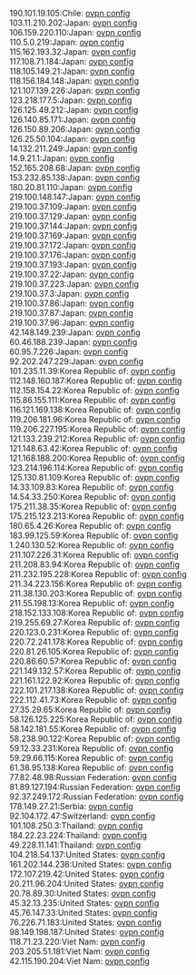 190.101.19.105:Chile: [ovpn config](vpn/190_101_19_105.ovpn)  
103.11.210.202:Japan: [ovpn config](vpn/103_11_210_202.ovpn)  
106.159.220.110:Japan: [ovpn config](vpn/106_159_220_110.ovpn)  
110.5.0.219:Japan: [ovpn config](vpn/110_5_0_219.ovpn)  
115.162.193.32:Japan: [ovpn config](vpn/115_162_193_32.ovpn)  
117.108.71.184:Japan: [ovpn config](vpn/117_108_71_184.ovpn)  
118.105.149.21:Japan: [ovpn config](vpn/118_105_149_21.ovpn)  
118.156.184.148:Japan: [ovpn config](vpn/118_156_184_148.ovpn)  
121.107.139.226:Japan: [ovpn config](vpn/121_107_139_226.ovpn)  
123.218.177.5:Japan: [ovpn config](vpn/123_218_177_5.ovpn)  
126.125.49.212:Japan: [ovpn config](vpn/126_125_49_212.ovpn)  
126.140.85.171:Japan: [ovpn config](vpn/126_140_85_171.ovpn)  
126.150.89.206:Japan: [ovpn config](vpn/126_150_89_206.ovpn)  
126.25.50.104:Japan: [ovpn config](vpn/126_25_50_104.ovpn)  
14.132.211.249:Japan: [ovpn config](vpn/14_132_211_249.ovpn)  
14.9.21.1:Japan: [ovpn config](vpn/14_9_21_1.ovpn)  
152.165.208.68:Japan: [ovpn config](vpn/152_165_208_68.ovpn)  
153.232.85.138:Japan: [ovpn config](vpn/153_232_85_138.ovpn)  
180.20.81.110:Japan: [ovpn config](vpn/180_20_81_110.ovpn)  
219.100.148.147:Japan: [ovpn config](vpn/219_100_148_147.ovpn)  
219.100.37.109:Japan: [ovpn config](vpn/219_100_37_109.ovpn)  
219.100.37.129:Japan: [ovpn config](vpn/219_100_37_129.ovpn)  
219.100.37.144:Japan: [ovpn config](vpn/219_100_37_144.ovpn)  
219.100.37.169:Japan: [ovpn config](vpn/219_100_37_169.ovpn)  
219.100.37.172:Japan: [ovpn config](vpn/219_100_37_172.ovpn)  
219.100.37.176:Japan: [ovpn config](vpn/219_100_37_176.ovpn)  
219.100.37.193:Japan: [ovpn config](vpn/219_100_37_193.ovpn)  
219.100.37.22:Japan: [ovpn config](vpn/219_100_37_22.ovpn)  
219.100.37.223:Japan: [ovpn config](vpn/219_100_37_223.ovpn)  
219.100.37.3:Japan: [ovpn config](vpn/219_100_37_3.ovpn)  
219.100.37.86:Japan: [ovpn config](vpn/219_100_37_86.ovpn)  
219.100.37.87:Japan: [ovpn config](vpn/219_100_37_87.ovpn)  
219.100.37.96:Japan: [ovpn config](vpn/219_100_37_96.ovpn)  
42.148.149.239:Japan: [ovpn config](vpn/42_148_149_239.ovpn)  
60.46.188.239:Japan: [ovpn config](vpn/60_46_188_239.ovpn)  
60.95.7.226:Japan: [ovpn config](vpn/60_95_7_226.ovpn)  
92.202.247.229:Japan: [ovpn config](vpn/92_202_247_229.ovpn)  
101.235.11.39:Korea Republic of: [ovpn config](vpn/101_235_11_39.ovpn)  
112.148.160.187:Korea Republic of: [ovpn config](vpn/112_148_160_187.ovpn)  
112.158.154.22:Korea Republic of: [ovpn config](vpn/112_158_154_22.ovpn)  
115.86.155.111:Korea Republic of: [ovpn config](vpn/115_86_155_111.ovpn)  
116.121.169.138:Korea Republic of: [ovpn config](vpn/116_121_169_138.ovpn)  
119.206.181.96:Korea Republic of: [ovpn config](vpn/119_206_181_96.ovpn)  
119.206.227.195:Korea Republic of: [ovpn config](vpn/119_206_227_195.ovpn)  
121.133.239.212:Korea Republic of: [ovpn config](vpn/121_133_239_212.ovpn)  
121.148.63.42:Korea Republic of: [ovpn config](vpn/121_148_63_42.ovpn)  
121.168.188.200:Korea Republic of: [ovpn config](vpn/121_168_188_200.ovpn)  
123.214.196.114:Korea Republic of: [ovpn config](vpn/123_214_196_114.ovpn)  
125.130.81.109:Korea Republic of: [ovpn config](vpn/125_130_81_109.ovpn)  
14.33.109.83:Korea Republic of: [ovpn config](vpn/14_33_109_83.ovpn)  
14.54.33.250:Korea Republic of: [ovpn config](vpn/14_54_33_250.ovpn)  
175.211.38.35:Korea Republic of: [ovpn config](vpn/175_211_38_35.ovpn)  
175.215.123.213:Korea Republic of: [ovpn config](vpn/175_215_123_213.ovpn)  
180.65.4.26:Korea Republic of: [ovpn config](vpn/180_65_4_26.ovpn)  
183.99.125.59:Korea Republic of: [ovpn config](vpn/183_99_125_59.ovpn)  
1.240.130.52:Korea Republic of: [ovpn config](vpn/1_240_130_52.ovpn)  
211.107.226.31:Korea Republic of: [ovpn config](vpn/211_107_226_31.ovpn)  
211.208.83.94:Korea Republic of: [ovpn config](vpn/211_208_83_94.ovpn)  
211.232.195.228:Korea Republic of: [ovpn config](vpn/211_232_195_228.ovpn)  
211.34.223.156:Korea Republic of: [ovpn config](vpn/211_34_223_156.ovpn)  
211.38.130.203:Korea Republic of: [ovpn config](vpn/211_38_130_203.ovpn)  
211.55.198.13:Korea Republic of: [ovpn config](vpn/211_55_198_13.ovpn)  
218.152.133.108:Korea Republic of: [ovpn config](vpn/218_152_133_108.ovpn)  
219.255.69.27:Korea Republic of: [ovpn config](vpn/219_255_69_27.ovpn)  
220.123.0.231:Korea Republic of: [ovpn config](vpn/220_123_0_231.ovpn)  
220.72.241.178:Korea Republic of: [ovpn config](vpn/220_72_241_178.ovpn)  
220.81.26.105:Korea Republic of: [ovpn config](vpn/220_81_26_105.ovpn)  
220.86.60.57:Korea Republic of: [ovpn config](vpn/220_86_60_57.ovpn)  
221.149.132.57:Korea Republic of: [ovpn config](vpn/221_149_132_57.ovpn)  
221.161.122.92:Korea Republic of: [ovpn config](vpn/221_161_122_92.ovpn)  
222.101.217.138:Korea Republic of: [ovpn config](vpn/222_101_217_138.ovpn)  
222.112.41.73:Korea Republic of: [ovpn config](vpn/222_112_41_73.ovpn)  
27.35.29.65:Korea Republic of: [ovpn config](vpn/27_35_29_65.ovpn)  
58.126.125.225:Korea Republic of: [ovpn config](vpn/58_126_125_225.ovpn)  
58.142.181.55:Korea Republic of: [ovpn config](vpn/58_142_181_55.ovpn)  
58.238.90.122:Korea Republic of: [ovpn config](vpn/58_238_90_122.ovpn)  
59.12.33.231:Korea Republic of: [ovpn config](vpn/59_12_33_231.ovpn)  
59.29.66.115:Korea Republic of: [ovpn config](vpn/59_29_66_115.ovpn)  
61.38.95.138:Korea Republic of: [ovpn config](vpn/61_38_95_138.ovpn)  
77.82.48.98:Russian Federation: [ovpn config](vpn/77_82_48_98.ovpn)  
81.89.127.194:Russian Federation: [ovpn config](vpn/81_89_127_194.ovpn)  
92.37.249.172:Russian Federation: [ovpn config](vpn/92_37_249_172.ovpn)  
178.149.27.21:Serbia: [ovpn config](vpn/178_149_27_21.ovpn)  
92.104.172.47:Switzerland: [ovpn config](vpn/92_104_172_47.ovpn)  
101.108.250.3:Thailand: [ovpn config](vpn/101_108_250_3.ovpn)  
184.22.23.224:Thailand: [ovpn config](vpn/184_22_23_224.ovpn)  
49.228.11.141:Thailand: [ovpn config](vpn/49_228_11_141.ovpn)  
104.218.54.137:United States: [ovpn config](vpn/104_218_54_137.ovpn)  
161.202.144.236:United States: [ovpn config](vpn/161_202_144_236.ovpn)  
172.107.219.42:United States: [ovpn config](vpn/172_107_219_42.ovpn)  
20.211.96.204:United States: [ovpn config](vpn/20_211_96_204.ovpn)  
20.78.89.30:United States: [ovpn config](vpn/20_78_89_30.ovpn)  
45.32.13.235:United States: [ovpn config](vpn/45_32_13_235.ovpn)  
45.76.147.33:United States: [ovpn config](vpn/45_76_147_33.ovpn)  
76.226.71.183:United States: [ovpn config](vpn/76_226_71_183.ovpn)  
98.149.198.187:United States: [ovpn config](vpn/98_149_198_187.ovpn)  
118.71.23.220:Viet Nam: [ovpn config](vpn/118_71_23_220.ovpn)  
203.205.51.181:Viet Nam: [ovpn config](vpn/203_205_51_181.ovpn)  
42.115.190.204:Viet Nam: [ovpn config](vpn/42_115_190_204.ovpn)  

